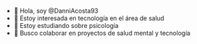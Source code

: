 - 👋 Hola, soy @DanniAcosta93
- 👀 Estoy interesada en tecnología en el área de salud 
- 🌱 Estoy estudiando sobre psicología
- 💞️ Busco colaborar en proyectos de salud mental y tecnología 


<!---
DanniAcosta93/DanniAcosta93 is a ✨ special ✨ repository because its `README.md` (this file) appears on your GitHub profile.
You can click the Preview link to take a look at your changes.
--->
